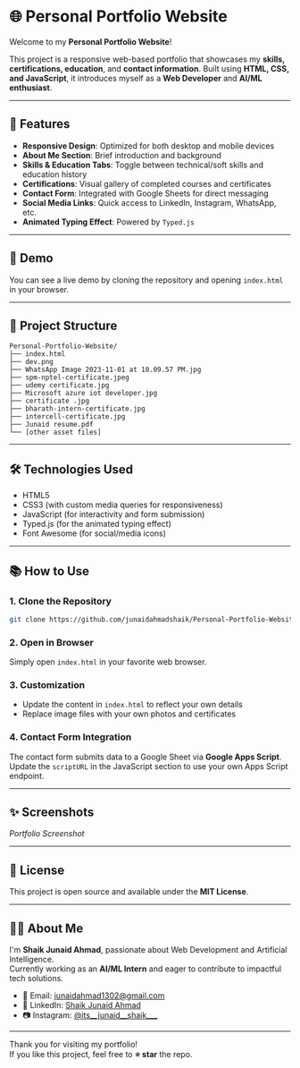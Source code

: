 # 🌐 Personal Portfolio Website

Welcome to my **Personal Portfolio Website**!

This project is a responsive web-based portfolio that showcases my **skills, certifications, education**, and **contact information**. Built using **HTML, CSS, and JavaScript**, it introduces myself as a **Web Developer** and **AI/ML enthusiast**.

---

## 🌟 Features

- **Responsive Design**: Optimized for both desktop and mobile devices  
- **About Me Section**: Brief introduction and background  
- **Skills & Education Tabs**: Toggle between technical/soft skills and education history  
- **Certifications**: Visual gallery of completed courses and certificates  
- **Contact Form**: Integrated with Google Sheets for direct messaging  
- **Social Media Links**: Quick access to LinkedIn, Instagram, WhatsApp, etc.  
- **Animated Typing Effect**: Powered by `Typed.js`

---

## 🚀 Demo

You can see a live demo by cloning the repository and opening `index.html` in your browser.

---

## 📁 Project Structure

```
Personal-Portfolio-Website/
├── index.html
├── dev.png
├── WhatsApp Image 2023-11-01 at 10.09.57 PM.jpg
├── spm-nptel-certificate.jpeg
├── udemy certificate.jpg
├── Microsoft azure iot developer.jpg
├── certificate .jpg
├── bharath-intern-certificate.jpg
├── intercell-certificate.jpg
├── Junaid resume.pdf
└── [other asset files]
```

---

## 🛠️ Technologies Used

- HTML5  
- CSS3 (with custom media queries for responsiveness)  
- JavaScript (for interactivity and form submission)  
- Typed.js (for the animated typing effect)  
- Font Awesome (for social/media icons)

---

## 📚 How to Use

### 1. Clone the Repository

```bash
git clone https://github.com/junaidahmadshaik/Personal-Portfolio-Website.git
```

### 2. Open in Browser

Simply open `index.html` in your favorite web browser.

### 3. Customization

- Update the content in `index.html` to reflect your own details  
- Replace image files with your own photos and certificates  

### 4. Contact Form Integration

The contact form submits data to a Google Sheet via **Google Apps Script**.  
Update the `scriptURL` in the JavaScript section to use your own Apps Script endpoint.

---

## ✨ Screenshots

*Portfolio Screenshot* <!-- Replace with an actual screenshot if possible -->

---

## 📄 License

This project is open source and available under the **MIT License**.

---

## 🙋‍♂️ About Me

I'm **Shaik Junaid Ahmad**, passionate about Web Development and Artificial Intelligence.  
Currently working as an **AI/ML Intern** and eager to contribute to impactful tech solutions.

- 📧 Email: [junaidahmad1302@gmail.com](mailto:junaidahmad1302@gmail.com)  
- 💼 LinkedIn: [Shaik Junaid Ahmad](https://www.linkedin.com/in/shaik-junaid-ahmad)  
- 📷 Instagram: [@its__junaid__shaik___](https://instagram.com/its__junaid__shaik___)

---

Thank you for visiting my portfolio!  
If you like this project, feel free to **⭐ star** the repo.
